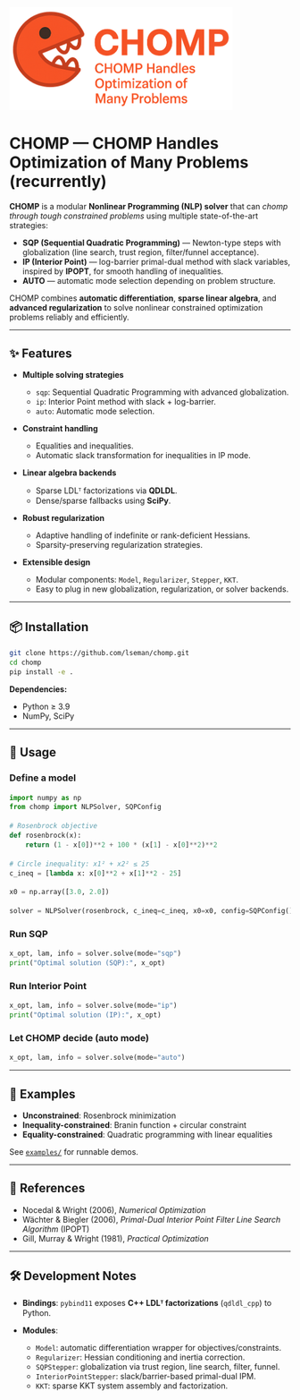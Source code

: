<img src="logo.png" alt="logo" width="400"/>

# CHOMP — **C**HOMP **H**andles **O**ptimization of **M**any **P**roblems (recurrently)

**CHOMP** is a modular **Nonlinear Programming (NLP) solver** that can *chomp through tough constrained problems* using multiple state-of-the-art strategies:

* **SQP (Sequential Quadratic Programming)** — Newton-type steps with globalization (line search, trust region, filter/funnel acceptance).
* **IP (Interior Point)** — log-barrier primal-dual method with slack variables, inspired by **IPOPT**, for smooth handling of inequalities.
* **AUTO** — automatic mode selection depending on problem structure.

CHOMP combines **automatic differentiation**, **sparse linear algebra**, and **advanced regularization** to solve nonlinear constrained optimization problems reliably and efficiently.

---

## ✨ Features

* **Multiple solving strategies**

  * `sqp`: Sequential Quadratic Programming with advanced globalization.
  * `ip`: Interior Point method with slack + log-barrier.
  * `auto`: Automatic mode selection.

* **Constraint handling**

  * Equalities and inequalities.
  * Automatic slack transformation for inequalities in IP mode.

* **Linear algebra backends**

  * Sparse LDLᵀ factorizations via **QDLDL**.
  * Dense/sparse fallbacks using **SciPy**.

* **Robust regularization**

  * Adaptive handling of indefinite or rank-deficient Hessians.
  * Sparsity-preserving regularization strategies.

* **Extensible design**

  * Modular components: `Model`, `Regularizer`, `Stepper`, `KKT`.
  * Easy to plug in new globalization, regularization, or solver backends.

---

## 📦 Installation

```bash
git clone https://github.com/lseman/chomp.git
cd chomp
pip install -e .
```

**Dependencies:**

* Python ≥ 3.9
* NumPy, SciPy

---

## 🚀 Usage

### Define a model

```python
import numpy as np
from chomp import NLPSolver, SQPConfig

# Rosenbrock objective
def rosenbrock(x):
    return (1 - x[0])**2 + 100 * (x[1] - x[0]**2)**2

# Circle inequality: x1² + x2² ≤ 25
c_ineq = [lambda x: x[0]**2 + x[1]**2 - 25]

x0 = np.array([3.0, 2.0])

solver = NLPSolver(rosenbrock, c_ineq=c_ineq, x0=x0, config=SQPConfig())
```

### Run SQP

```python
x_opt, lam, info = solver.solve(mode="sqp")
print("Optimal solution (SQP):", x_opt)
```

### Run Interior Point

```python
x_opt, lam, info = solver.solve(mode="ip")
print("Optimal solution (IP):", x_opt)
```

### Let CHOMP decide (auto mode)

```python
x_opt, lam, info = solver.solve(mode="auto")
```

---

## 🔬 Examples

* **Unconstrained**: Rosenbrock minimization
* **Inequality-constrained**: Branin function + circular constraint
* **Equality-constrained**: Quadratic programming with linear equalities

See [`examples/`](./examples) for runnable demos.

---

## 📖 References

* Nocedal & Wright (2006), *Numerical Optimization*
* Wächter & Biegler (2006), *Primal-Dual Interior Point Filter Line Search Algorithm* (IPOPT)
* Gill, Murray & Wright (1981), *Practical Optimization*

---

## 🛠️ Development Notes

* **Bindings**: `pybind11` exposes **C++ LDLᵀ factorizations** (`qdldl_cpp`) to Python.
* **Modules**:

  * `Model`: automatic differentiation wrapper for objectives/constraints.
  * `Regularizer`: Hessian conditioning and inertia correction.
  * `SQPStepper`: globalization via trust region, line search, filter, funnel.
  * `InteriorPointStepper`: slack/barrier-based primal-dual IPM.
  * `KKT`: sparse KKT system assembly and factorization.